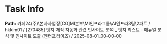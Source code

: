 # Task Info

**Path:** 카페24(주)\본사사업장\[CG]MI본부\MI인프라그룹\AI인프라3팀\2파트 / hkkim01 / [270485] 엣지 제작 자동화 관련 인사이트 분석 _ 엣지 리스트 - 매뉴얼 분석 및 인사이트 도출 (엔터프라이즈) / 2025-08-01_00-00-00

